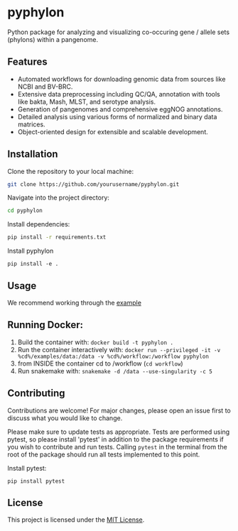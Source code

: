 # pyphylon

Python package for analyzing and visualizing co-occuring gene / allele sets (phylons) within a pangenome.

## Features

- Automated workflows for downloading genomic data from sources like NCBI and BV-BRC.
- Extensive data preprocessing including QC/QA, annotation with tools like bakta, Mash, MLST, and serotype analysis.
- Generation of pangenomes and comprehensive eggNOG annotations.
- Detailed analysis using various forms of normalized and binary data matrices.
- Object-oriented design for extensible and scalable development.

## Installation

Clone the repository to your local machine:

```bash
git clone https://github.com/yourusername/pyphylon.git
```

Navigate into the project directory:

```bash
cd pyphylon
```

Install dependencies:

```bash
pip install -r requirements.txt
```

Install pyphylon
```
pip install -e .
```

## Usage

We recommend working through the <a href="https://github.com/SBRG/pyphylon/blob/streamline-configs/examples/README.md">example</a>

## Running Docker:
1. Build the container with: `docker build -t pyphylon .`
2. Run the container interactively with: `docker run --privileged -it -v %cd%/examples/data:/data -v %cd%/workflow:/workflow pyphylon`
3. from INSIDE the container cd to /workflow (`cd workflow`)
4. Run snakemake with: `snakemake -d /data --use-singularity -c 5`

## Contributing

Contributions are welcome! For major changes, please open an issue first to discuss what you would like to change.

Please make sure to update tests as appropriate. Tests are performed using pytest, so please install 'pytest' in addition to the package requirements if you wish to contribute and run tests. Calling `pytest` in the terminal from the root of the package should run all tests implemented to this point. 

Install pytest:
```
pip install pytest
```

## License

This project is licensed under the [MIT License](LICENSE).


